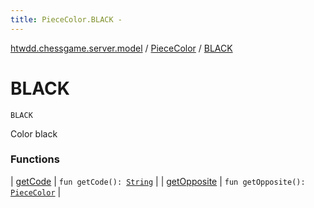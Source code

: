 ```yaml
---
title: PieceColor.BLACK - 
---
```


[htwdd.chessgame.server.model](../../index.html) / [PieceColor](../index.html) / [BLACK](./index.html)

# BLACK

`BLACK`

Color black

### Functions

| [getCode](get-code.html) | `fun getCode(): `[`String`](https://kotlinlang.org/api/latest/jvm/stdlib/kotlin/-string/index.html) |
| [getOpposite](get-opposite.html) | `fun getOpposite(): `[`PieceColor`](../index.html) |

